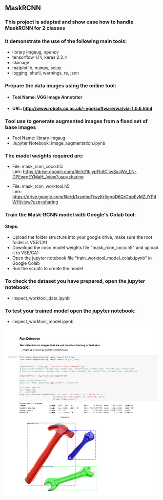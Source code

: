 ## MaskRCNN

### This project is adapted and show case how to handle MaskRCNN for 2 classes
### It demonstrate the use of the following main tools:
- library imgaug, opencv
- tensorflow 1.14, keras 2.2.4
- skimage
- matplotlib, numpy, scipy
- logging, shutil, warnings, re, json

### Prepare the data images using the online tool: 
- #### Tool Name:  VGG Image Annotator 
- #### URL:        http://www.robots.ox.ac.uk/~vgg/software/via/via-1.0.6.html


### Tool use to generate augmented images from a fixed set of base images
- Tool Name:        library imgaug
- Jupyter Notebook: image_augmentation.ipynb

### The model weights required are:
- File:  	mask_rcnn_coco.h5:   
Link:	https://drive.google.com/file/d/1bjypFhACIiwSacWv_LN-DPEwrnEYMaH_/view?usp=sharing

- File: 	mask_rcnn_worktool.h5   
Link:	https://drive.google.com/file/d/1xsmboTiwzKr5gpoD6QrOqpEyMZJYP4WH/view?usp=sharing

### Train the Mask-RCNN model with Google's Colab tool:
#### Steps:
- Upload the folder structure into your google drive, make sure the root folder is VSE/CA1
- Download the coco model weights file "mask_rcnn_coco.h5" and upload it to VSE/CA1
- Open the jupyter notebook file "train_worktool_model_colab.ipynb" in Google Colab
- Run the scripts to create the model

### To check the dataset you have prepared, open the jupyter notebook:
- inspect_worktool_data.ipynb

### To test your trained model open the jupyter notebook:
- inspect_worktool_model.ipynb

![](image/result.jpg)
